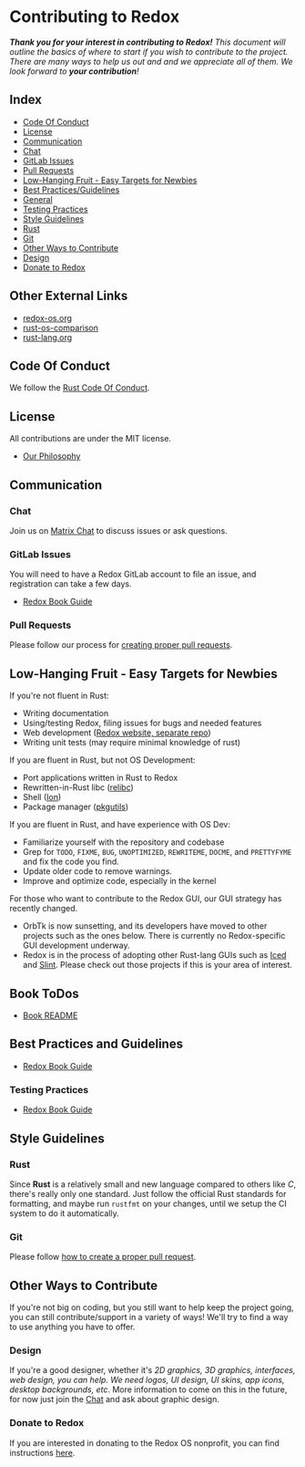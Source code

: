 # Contributing to Redox

_**Thank you for your interest in contributing to Redox!** This document will outline the basics of where to start if you wish to contribute to the project. There are many ways to help us out and and we appreciate all of them. We look forward to **your contribution**!_

## Index

- [Code Of Conduct](#code-of-conduct)
- [License](#license)
- [Communication](#communication)
 - [Chat](#chat)
 - [GitLab Issues](#gitlab-issues)
 - [Pull Requests](#pull-requests)
- [Low-Hanging Fruit - Easy Targets for Newbies](#low-hanging-fruit-easy-targets-for-newbies)
- [Best Practices/Guidelines](#best-practices-and-guidelines)
 - [General](#general)
 - [Testing Practices](#testing-practices)
- [Style Guidelines](#style-guidelines)
 - [Rust](#rust)
 - [Git](#git)
- [Other Ways to Contribute](#other-ways-to-contribute)
 - [Design](#design)
 - [Donate to Redox](#donate-to-redox)

## Other External Links

* [redox-os.org](https://redox-os.org)
* [rust-os-comparison](https://github.com/flosse/rust-os-comparison)
* [rust-lang.org](http://rust-lang.org)

## Code Of Conduct

We follow the [Rust Code Of Conduct](https://www.rust-lang.org/policies/code-of-conduct).

## License

All contributions are under the MIT license.

- [Our Philosophy](https://doc.redox-os.org/book/ch01-02-philosophy.html)

## Communication

### Chat

Join us on [Matrix Chat](https://doc.redox-os.org/book/ch13-01-chat.html) to discuss issues or ask questions.

### GitLab Issues

You will need to have a Redox GitLab account to file an issue, and registration can take a few days.

- [Redox Book Guide](https://doc.redox-os.org/book/ch13-03-gitlab-issues.html)

### Pull Requests

Please follow our process for [creating proper pull requests](https://doc.redox-os.org/book/ch12-04-creating-proper-pull-requests.html).

## Low-Hanging Fruit - Easy Targets for Newbies

If you're not fluent in Rust:

 * Writing documentation
 * Using/testing Redox, filing issues for bugs and needed features
 * Web development ([Redox website, separate repo](https://gitlab.redox-os.org/redox-os/website))
 * Writing unit tests (may require minimal knowledge of rust)

If you are fluent in Rust, but not OS Development:

 * Port applications written in Rust to Redox
 * Rewritten-in-Rust libc ([relibc](https://gitlab.redox-os.org/redox-os/relibc))
 * Shell ([Ion](https://gitlab.redox-os.org/redox-os/ion))
 * Package manager ([pkgutils](https://gitlab.redox-os.org/redox-os/pkgutils))

If you are fluent in Rust, and have experience with OS Dev:

 * Familiarize yourself with the repository and codebase
 * Grep for `TODO`, `FIXME`, `BUG`, `UNOPTIMIZED`, `REWRITEME`, `DOCME`, and `PRETTYFYME` and fix the code you find.
 * Update older code to remove warnings.
 * Improve and optimize code, especially in the kernel

For those who want to contribute to the Redox GUI, our GUI strategy has recently changed.

 * OrbTk is now sunsetting, and its developers have moved to other projects such as the ones below. There is currently no Redox-specific GUI development underway.
 * Redox is in the process of adopting other Rust-lang GUIs such as [Iced](https://iced.rs) and [Slint](https://slint-ui.com/). Please check out those projects if this is your area of interest.

## Book ToDos

- [Book README](https://gitlab.redox-os.org/redox-os/book/-/blob/master/README.md)

## Best Practices and Guidelines

- [Redox Book Guide](https://doc.redox-os.org/book/ch11-00-best-practices.html)

### Testing Practices

- [Redox Book Guide](https://doc.redox-os.org/book/ch09-03-testing-practices.html)

## Style Guidelines

### Rust

Since **Rust** is a relatively small and new language compared to others like _C_, there's really only one standard. Just follow the official Rust standards for formatting, and maybe run `rustfmt` on your changes, until we setup the CI system to do it automatically.

### Git

Please follow [how to create a proper pull request](https://doc.redox-os.org/book/ch12-04-creating-proper-pull-requests.html).

## Other Ways to Contribute

If you're not big on coding, but you still want to help keep the project going, you can still contribute/support in a variety of ways! We'll try to find a way to use anything you have to offer. 

### Design

If you're a good designer, whether it's _2D graphics, 3D graphics, interfaces, web design, you can help. We need logos, UI design, UI skins, app icons, desktop backgrounds, etc_. More information to come on this in the future, for now just join the [Chat](https://doc.redox-os.org/book/ch13-01-chat.html) and ask about graphic design.

### Donate to Redox

If you are interested in donating to the Redox OS nonprofit, you can find instructions [here](https://www.redox-os.org/donate/).
